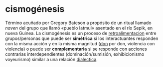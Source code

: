 # cismogénesis

Término acuñado por Gregory Bateson a propósito de un ritual llamado *naven* del grupo que llamó «pueblo Iatmul» asentado en el río Sepik, en nueva Guinea. La cismogénesis es un proceso de [retroalimentacion](retroalimentacion.md) entre grupos/personas que puede ser **simétrica** si los interactuantes responden con la misma acción y en la misma magnitud ([don](don.md) por don, violencia con violencia) o puede ser **complementaria** si se responde con acciones contrarias interdependientes (dominación/sumisión, exhibicionismo voyeurismo) similar a una relación [dialectica](dialectica.md).
